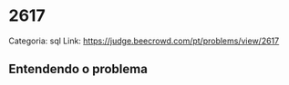 # 2617

Categoria: sql
Link: https://judge.beecrowd.com/pt/problems/view/2617
## Entendendo o problema

